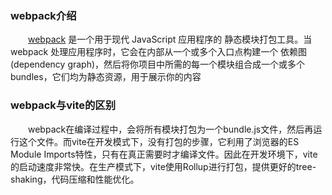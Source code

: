 ### webpack介绍
&emsp;&emsp;[webpack](https://www.webpackjs.com) 是一个用于现代 JavaScript 应用程序的 静态模块打包工具。当 webpack 处理应用程序时，它会在内部从一个或多个入口点构建一个 依赖图(dependency graph)，然后将你项目中所需的每一个模块组合成一个或多个 bundles，它们均为静态资源，用于展示你的内容
### webpack与vite的区别
&emsp;&emsp;webpack在编译过程中，会将所有模块打包为一个bundle.js文件，然后再运行这个文件。而vite在开发模式下，没有打包的步骤，它利用了浏览器的ES Module Imports特性，只有在真正需要时才编译文件。因此在开发环境下，vite的启动速度非常快。在生产模式下，vite使用Rollup进行打包，提供更好的tree-shaking，代码压缩和性能优化。
